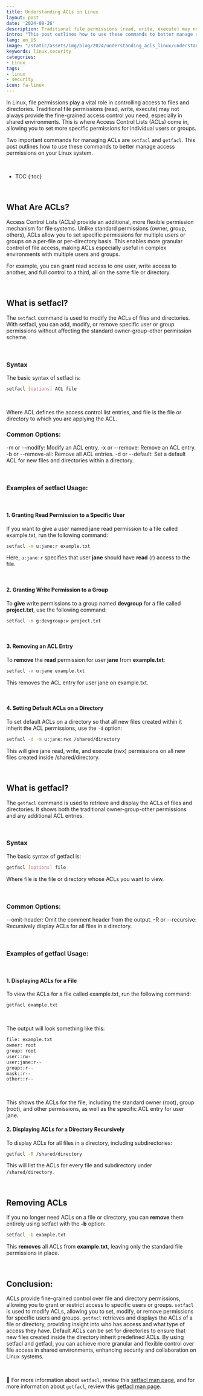 ```yaml
---
title: Understanding ACLs in Linux
layout: post
date: '2024-08-26'
description: Traditional file permissions (read, write, execute) may not always provide the fine-grained access control you need, especially in shared environments.
intro: "This post outlines how to use these commands to better manage access permissions on your Linux system." 
lang: en_US
image: "/static/assets/img/blog/2024/understanding_acls_linux/understanding_acls_linux.jpg"
keywords: linux,security
categories:
- Linux
tags:
- linux
- security
icon: fa-linux
---
```


In Linux, file permissions play a vital role in controlling access to files and directories. Traditional file permissions (read, write, execute) may not always provide the fine-grained access control you need, especially in shared environments. This is where Access Control Lists (ACLs) come in, allowing you to set more specific permissions for individual users or groups.

Two important commands for managing ACLs are `setfacl` and `getfacl`. This post outlines how to use these commands to better manage access permissions on your Linux system.

<br>

* TOC 
{:toc}

<br>

## What Are ACLs?

Access Control Lists (ACLs) provide an additional, more flexible permission mechanism for file systems. Unlike standard permissions (owner, group, others), ACLs allow you to set specific permissions for multiple users or groups on a per-file or per-directory basis. This enables more granular control of file access, making ACLs especially useful in complex environments with multiple users and groups.

For example, you can grant read access to one user, write access to another, and full control to a third, all on the same file or directory.

<br>

## What is setfacl?

The `setfacl` command is used to modify the ACLs of files and directories. With setfacl, you can add, modify, or remove specific user or group permissions without affecting the standard owner-group-other permission scheme.

<br>

### Syntax

The basic syntax of setfacl is:

```bash
setfacl [options] ACL file
```

<br>

Where ACL defines the access control list entries, and file is the file or directory to which you are applying the ACL.

### Common Options:
-m or --modify: Modify an ACL entry.
-x or --remove: Remove an ACL entry.
-b or --remove-all: Remove all ACL entries.
-d or --default: Set a default ACL for new files and directories within a directory.

<br>

### Examples of setfacl Usage:

<br>

#### 1. Granting Read Permission to a Specific User
If you want to give a user named jane read permission to a file called example.txt, run the following command:

```bash
setfacl -m u:jane:r example.txt
```

Here, `u:jane:r` specifies that user **jane** should have **read** (r) access to the file.

<br>

#### 2. Granting Write Permission to a Group
To **give** write permissions to a group named **devgroup** for a file called **project.txt**, use the following command:

```bash
setfacl -m g:devgroup:w project.txt
```

<br>

#### 3. Removing an ACL Entry
To **remove** the **read** permission for user **jane** from **example.txt**:

```bash
setfacl -x u:jane example.txt
```

This removes the ACL entry for user jane on example.txt.

<br>

#### 4. Setting Default ACLs on a Directory

To set default ACLs on a directory so that all new files created within it inherit the ACL permissions, use the `-d` option:

```bash
setfacl -d -m u:jane:rwx /shared/directory
```

This will give jane read, write, and execute (rwx) permissions on all new files created inside /shared/directory.

<br>

## What is getfacl?

The `getfacl` command is used to retrieve and display the ACLs of files and directories. It shows both the traditional owner-group-other permissions and any additional ACL entries.

<br>

### Syntax

The basic syntax of getfacl is:

```bash
getfacl [options] file
```

Where file is the file or directory whose ACLs you want to view.

<br>

### Common Options:
--omit-header: Omit the comment header from the output.
-R or --recursive: Recursively display ACLs for all files in a directory.

<br>

### Examples of getfacl Usage:

<br>

#### 1. Displaying ACLs for a File

To view the ACLs for a file called example.txt, run the following command:

```bash
getfacl example.txt
```

<br>

The output will look something like this:

```bash
file: example.txt
owner: root
group: root
user::rw-
user:jane:r--
group::r--
mask::r--
other::r--
```

<br>

This shows the ACLs for the file, including the standard owner (root), group (root), and other permissions, as well as the specific ACL entry for user jane.

#### 2. Displaying ACLs for a Directory Recursively
To display ACLs for all files in a directory, including subdirectories:

```bash
getfacl -R /shared/directory
```

This will list the ACLs for every file and subdirectory under `/shared/directory`.

<br>

## Removing ACLs

If you no longer need ACLs on a file or directory, you can **remove** them entirely using setfacl with the **-b** option:

```bash
setfacl -b example.txt
```

This **removes** all ACLs from **example.txt**, leaving only the standard file permissions in place.

<br>

## Conclusion:

ACLs provide fine-grained control over file and directory permissions, allowing you to grant or restrict access to specific users or groups. `setfacl` is used to modify ACLs, allowing you to set, modify, or remove permissions for specific users and groups. `getfacl` retrieves and displays the ACLs of a file or directory, providing insight into who has access and what type of access they have. Default ACLs can be set for directories to ensure that new files created inside the directory inherit predefined ACLs. By using setfacl and getfacl, you can achieve more granular and flexible control over file access in shared environments, enhancing security and collaboration on Linux systems.

<br>

📝 For more information about `setfacl`, review this [setfacl man page](https://linux.die.net/man/1/setfacl), and for more information about `getfacl`, review this [getfacl man page](https://linux.die.net/man/1/getfacl).
